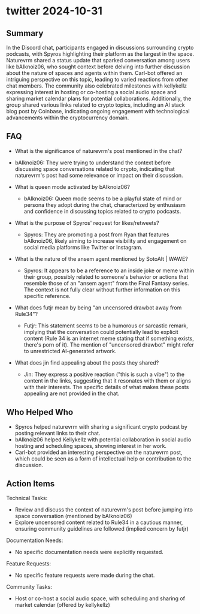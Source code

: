 # twitter 2024-10-31

## Summary

In the Discord chat, participants engaged in discussions surrounding crypto podcasts, with Spyros highlighting their platform as the largest in the space. Naturevrm shared a status update that sparked conversation among users like bAIknoiz06, who sought context before delving into further discussion about the nature of spaces and agents within them. Carl-bot offered an intriguing perspective on this topic, leading to varied reactions from other chat members. The community also celebrated milestones with kellykellz expressing interest in hosting or co-hosting a social audio space and sharing market calendar plans for potential collaborations. Additionally, the group shared various links related to crypto topics, including an AI stack blog post by Coinbase, indicating ongoing engagement with technological advancements within the cryptocurrency domain.

## FAQ

- What is the significance of naturevrm's post mentioned in the chat?
- bAIknoiz06: They were trying to understand the context before discussing space conversations related to crypto, indicating that naturevrm's post had some relevance or impact on their discussion.

- What is queen mode activated by bAIknoiz06?

    - bAIknoiz06: Queen mode seems to be a playful state of mind or persona they adopt during the chat, characterized by enthusiasm and confidence in discussing topics related to crypto podcasts.

- What is the purpose of Spyros' request for likes/retweets?

    - Spyros: They are promoting a post from Ryan that features bAIknoiz06, likely aiming to increase visibility and engagement on social media platforms like Twitter or Instagram.

- What is the nature of the ansem agent mentioned by SotoAlt | WAWE?

    - Spyros: It appears to be a reference to an inside joke or meme within their group, possibly related to someone's behavior or actions that resemble those of an "ansem agent" from the Final Fantasy series. The context is not fully clear without further information on this specific reference.

- What does futjr mean by being "an uncensored drawbot away from Rule34"?

    - Futjr: This statement seems to be a humorous or sarcastic remark, implying that the conversation could potentially lead to explicit content (Rule 34 is an internet meme stating that if something exists, there's porn of it). The mention of "uncensored drawbot" might refer to unrestricted AI-generated artwork.

- What does jin find appealing about the posts they shared?
    - Jin: They express a positive reaction ("this is such a vibe") to the content in the links, suggesting that it resonates with them or aligns with their interests. The specific details of what makes these posts appealing are not provided in the chat.

## Who Helped Who

- Spyros helped naturevrm with sharing a significant crypto podcast by posting relevant links to their chat.
- bAIknoiz06 helped Kellykellz with potential collaboration in social audio hosting and scheduling spaces, showing interest in her work.
- Carl-bot provided an interesting perspective on the naturevrm post, which could be seen as a form of intellectual help or contribution to the discussion.

## Action Items

Technical Tasks:

- Review and discuss the context of naturevrm's post before jumping into space conversation (mentioned by bAIknoiz06)
- Explore uncensored content related to Rule34 in a cautious manner, ensuring community guidelines are followed (implied concern by futjr)

Documentation Needs:

- No specific documentation needs were explicitly requested.

Feature Requests:

- No specific feature requests were made during the chat.

Community Tasks:

- Host or co-host a social audio space, with scheduling and sharing of market calendar (offered by kellykellz)
